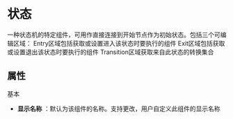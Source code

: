 # 状态

一种状态机的特定组件，可用作直接连接到开始节点作为初始状态。包括三个可编辑区域：
Entry区域包括获取或设置进入该状态时要执行的组件
Exit区域包括获取或设置退出该状态时要执行的组件
Transition区域获取来自此状态的转换集合


## 属性
基本
- **显示名称** ：默认为该组件的名称。支持更改，用户自定义此组件的显示名称

